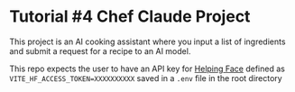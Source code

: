 # Tutorial #4 Chef Claude Project

This project is an AI cooking assistant where you input a list of ingredients and submit a request for a recipe to an AI model.

This repo expects the user to have an API key for [Helping Face](https://huggingface.co/) defined as
`VITE_HF_ACCESS_TOKEN=XXXXXXXXXX`
saved in a `.env` file in the root directory
